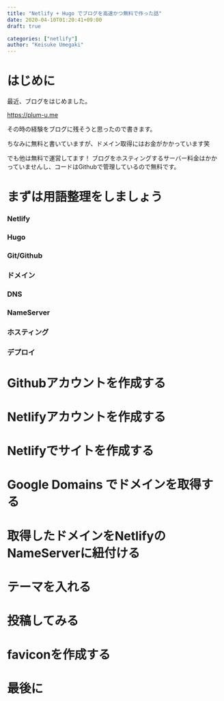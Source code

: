 ```yaml
---
title: "Netlify + Hugo でブログを高速かつ無料で作った話"
date: 2020-04-10T01:20:41+09:00
draft: true

categories: ["netlify"]
author: "Keisuke Umegaki"
---
```


# はじめに
最近、ブログをはじめました。

https://plum-u.me

その時の経験をブログに残そうと思ったので書きます。

ちなみに無料と書いていますが、ドメイン取得にはお金がかかっています笑

でも他は無料で運営してます！
ブログをホスティングするサーバー料金はかかっていませんし、コードはGithubで管理しているので無料です。

# まずは用語整理をしましょう

### Netlify

### Hugo

### Git/Github

### ドメイン

### DNS

### NameServer

### ホスティング

### デプロイ

# Githubアカウントを作成する

# Netlifyアカウントを作成する

# Netlifyでサイトを作成する

# Google Domains でドメインを取得する

# 取得したドメインをNetlifyのNameServerに紐付ける

# テーマを入れる

# 投稿してみる

# faviconを作成する

# 最後に
